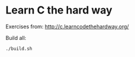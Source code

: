 # Learn C the hard way

Exercises from: http://c.learncodethehardway.org/

Build all:

`./build.sh`
